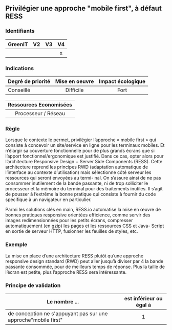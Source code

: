 ## Privilégier une approche "mobile first", à défaut RESS

### Identifiants

| GreenIT |  V2  |  V3  |  V4  |
|---------|:----:|:----:|:----:|
|      |   |   |  x   |

### Indications

| Degré de priorité |      Mise en oeuvre       |  Impact écologique    | 
|-------------------|:-------------------------:|:---------------------:|
| Conseillé         | Difficile                 | Fort                  | 


|Ressources Economisées                                      |
|:----------------------------------------------------------:|
|Processeur / Réseau  |

### Règle

Lorsque le contexte le permet, privilégier l’approche « mobile first » qui consiste à concevoir un site/service en ligne pour les terminaux mobiles.
Et n’élargir sa couverture fonctionnelle pour de plus grands écrans que si l’apport fonctionnel/ergonomique est justifié. Dans ce cas, opter alors pour l’architecture Responsive Design + Server Side Components (RESS). Cette architecture reprend les principes RWD (adaptation automatique de l’interface au contexte d’utilisation) mais sélectionne côté serveur les ressources qui seront envoyées au termi- nal. On s’assure ainsi de ne pas consommer inutilement de la bande passante, ni de trop solliciter le processeur et la mémoire du terminal pour des traitements inutiles. Il s’agit de pousser à l’extrême la bonne pratique qui consiste à fournir du code spécifique à un navigateur en particulier.

Parmi les solutions clés en main, RESS.io automatise la mise en œuvre de bonnes pratiques responsive orientées efficience, comme servir des images redimensionnées pour les petits écrans, compresser automatiquement (en gzip) les pages et les ressources CSS et Java- Script en sortie de serveur HTTP, fusionner les feuilles de styles, etc.

### Exemple

La mise en place d’une architecture RESS plutôt qu’une approche responsive design standard (RWD) peut aller jusqu’à diviser par 4 la bande passante consommée, pour de meilleurs temps de réponse. Plus la taille de l’écran est petite, plus l’approche RESS sera intéressante.

### Principe de validation

| Le nombre ...     | est inférieur ou égal à   |  
|-------------------|:-------------------------:|
| de conception ne s'appuyant pas sur une approche"mobile first"  |  1 |
